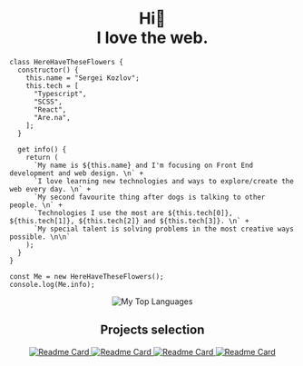 <h1 align="center">Hi🌱 <br>I love the web.</h1>

```JS
class HereHaveTheseFlowers {
  constructor() {
    this.name = "Sergei Kozlov";
    this.tech = [
      "Typescript",
      "SCSS",
      "React",
      "Are.na",
    ];
  }

  get info() {
    return (
      `My name is ${this.name} and I'm focusing on Front End development and web design. \n` +
      `I love learning new technologies and ways to explore/create the web every day. \n` +
      `My second favourite thing after dogs is talking to other people. \n` +
      `Technologies I use the most are ${this.tech[0]}, ${this.tech[1]}, ${this.tech[2]} and ${this.tech[3]}. \n` +
      `My special talent is solving problems in the most creative ways possible. \n\n`      
    );
  }
}

const Me = new HereHaveTheseFlowers();
console.log(Me.info);
```


<div align=center >

<img alt="My Top Languages" src="https://github-readme-stats.vercel.app/api/top-langs/?username=HereHaveTheseFlowers&amp;langs_count=8&amp;count_private=true&amp;layout=compact&amp;theme=dark&amp;hide_border=true&amp;bg_color=0D1117" style="max-width: 100%;">
  
## Projects selection
  
<a href="https://github.com/HereHaveTheseFlowers/anyobjects" target="_blank" rel="noopener noreferrer">
<img src="https://camo.githubusercontent.com/3559850be589fd2d9b3720d14f7df793c25610d3de175d9097d5889a16ce25f4/68747470733a2f2f6769746875622d726561646d652d73746174732e76657263656c2e6170702f6170692f70696e2f3f757365726e616d653d68657265686176657468657365666c6f77657273267265706f3d616e796f626a6563747326686964655f626f726465723d74727565267468656d653d6461726b2662675f636f6c6f723d304431313137" alt="Readme Card" data-canonical-src="https://github-readme-stats.vercel.app/api/pin/?username=herehavetheseflowers&amp;repo=anyobjects&amp;hide_border=true&amp;theme=dark&amp;bg_color=0D1117" style="max-width: 100%;">
</a>
  
<a href="https://github.com/HereHaveTheseFlowers/rinav.site" target="_blank" rel="noopener noreferrer">
<img src="https://camo.githubusercontent.com/a7b63378da097425cfe5a24e89a1a3e098b2abf8112ee920a785661f2910eedf/68747470733a2f2f6769746875622d726561646d652d73746174732e76657263656c2e6170702f6170692f70696e2f3f757365726e616d653d68657265686176657468657365666c6f77657273267265706f3d72696e61762e7369746526686964655f626f726465723d74727565267468656d653d6461726b2662675f636f6c6f723d304431313137" alt="Readme Card" data-canonical-src="https://github-readme-stats.vercel.app/api/pin/?username=herehavetheseflowers&amp;repo=rinav.site&amp;hide_border=true&amp;theme=dark&amp;bg_color=0D1117" style="max-width: 100%;">
</a>
  
<a href="https://github.com/HereHaveTheseFlowers/middle.messenger.praktikum.yandex" target="_blank" rel="noopener noreferrer">
<img src="https://camo.githubusercontent.com/3e4e173db75934ffd6bfd82b3d7946fce33fcca52bb7cc22a57a02a615f0aa96/68747470733a2f2f6769746875622d726561646d652d73746174732e76657263656c2e6170702f6170692f70696e2f3f757365726e616d653d68657265686176657468657365666c6f77657273267265706f3d6d6964646c652e6d657373656e6765722e7072616b74696b756d2e79616e64657826686964655f626f726465723d74727565267468656d653d6461726b2662675f636f6c6f723d304431313137" alt="Readme Card" data-canonical-src="https://github-readme-stats.vercel.app/api/pin/?username=herehavetheseflowers&amp;repo=middle.messenger.praktikum.yandex&amp;hide_border=true&amp;theme=dark&amp;bg_color=0D1117" style="max-width: 100%;">
</a>

<a href="https://github.com/HereHaveTheseFlowers/simplebgslider" target="_blank" rel="noopener noreferrer">
<img src="https://camo.githubusercontent.com/aca83742d4a705df1a00eee40f7b1fb5c54392ffcb109fe7aa5590964940e937/68747470733a2f2f6769746875622d726561646d652d73746174732e76657263656c2e6170702f6170692f70696e2f3f757365726e616d653d68657265686176657468657365666c6f77657273267265706f3d73696d706c656267736c6964657226686964655f626f726465723d74727565267468656d653d6461726b2662675f636f6c6f723d304431313137" alt="Readme Card" data-canonical-src="https://github-readme-stats.vercel.app/api/pin/?username=herehavetheseflowers&amp;repo=simplebgslider&amp;hide_border=true&amp;theme=dark&amp;bg_color=0D1117" style="max-width: 100%;">
</a>


</div>

